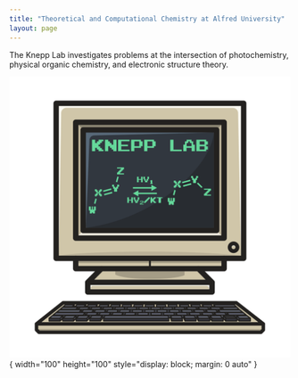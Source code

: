 ```yaml
---
title: "Theoretical and Computational Chemistry at Alfred University"
layout: page
---
```

The Knepp Lab investigates problems at the intersection of photochemistry, physical organic chemistry, and electronic structure theory.

![Picture](logo.png){ width="100" height="100" style="display: block; margin: 0 auto" }

